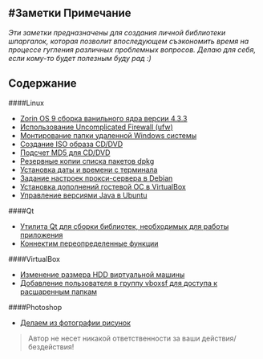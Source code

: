 #Заметки
Примечание
----------
*Эти заметки предназначены для создания личной библиотеки шпаргалок, 
которая позволит впоследующем съэкономить время на процессе гугления
различных проблемных вопросов. Делаю для себя, если кому-то будет полезным
буду рад :)*

Содержание
----------
####Linux
- [Zorin OS 9 сборка ванильного ядра версии 4.3.3](linux/zorin-update-core.md)
- [Использование Uncomplicated Firewall (ufw)](linux/using-ufw.md)
- [Монтирование папки удаленной Windows системы](linux/mount-lan-windows-machines.md)
- [Создание ISO образа CD/DVD](linux/create-iso.md)
- [Подсчет MD5 для CD/DVD](linux/calculate-md5-dvd.md)
- [Резервные копии списка пакетов dpkg](linux/dpkg-backup.md)
- [Установка даты и времени с терминала](linux/set-date-from-term.md)
- [Задание настроек прокси-сервера в Debian](linux/debian-proxy.md)
- [Установка дополнений гостевой ОС в VirtualBox](linux/install-addition-guest-vbox.md)
- [Управление версиями Java в Ubuntu](linux/ubuntu-change-java-version-for-use.md)

####Qt
- [Утилита Qt для сборки библиотек, необходимых для работы приложения](qt/windeployqt.md)
- [Коннектим переопределенные функции](qt/connect-overdrive-functions.md)

####VirtualBox
- [Изменение размера HDD виртуальной машины](virtual-box/resize-vdi.md)
- [Добавление пользователя в группу vboxsf для доступа к расшаренным папкам ](virtual-box/add-user-to-vbox-group.md)

####Photoshop
- [Делаем из фотографии рисунок](photoshop/photo_to_painting.md)

> Автор не несет никакой ответственности за ваши действия/бездействия!